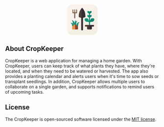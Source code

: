 <p align="center"><img src="https://raw.githubusercontent.com/asboldyrev/cropkeeper/main/public/img/logo.svg" width="100"></p>


## About CropKeeper

CropKeeper is a web application for managing a home garden. With CropKeeper, users can keep track of what plants they have, where they're located, and when they need to be watered or harvested. The app also provides a planting calendar and alerts users when it's time to sow seeds or transplant seedlings. In addition, CropKeeper allows multiple users to collaborate on a single garden, and supports notifications to remind users of upcoming tasks.

## License

The CropKeeper is open-sourced software licensed under the [MIT license](https://opensource.org/licenses/MIT).

